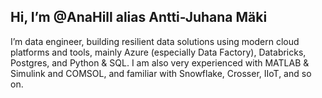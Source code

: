 ## Hi, I’m @AnaHill alias Antti-Juhana Mäki
I’m data engineer, building resilient data solutions using modern cloud platforms and tools, mainly Azure (especially Data Factory), Databricks, Postgres, and Python & SQL. I am also very experienced with MATLAB & Simulink and COMSOL, and familiar with Snowflake, Crosser, IIoT, and so on.

<!---
AnaHill/AnaHill is a ✨ special ✨ repository because its `README.md` (this file) appears on your GitHub profile.
You can click the Preview link to take a look at your changes.
- 💞️ I’m looking to collaborate on ...
- 📫 How to reach me ...
--->
